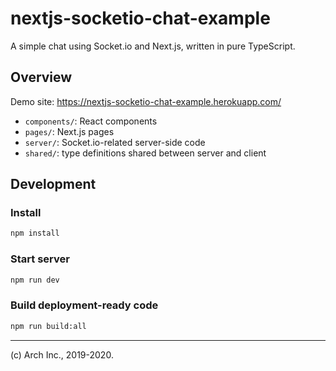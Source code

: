 # nextjs-socketio-chat-example

A simple chat using Socket.io and Next.js, written in pure TypeScript.

## Overview

Demo site: https://nextjs-socketio-chat-example.herokuapp.com/

- `components/`: React components
- `pages/`: Next.js pages
- `server/`: Socket.io-related server-side code
- `shared/`: type definitions shared between server and client

## Development

### Install

```sh
npm install
```

### Start server

```sh
npm run dev
```

### Build deployment-ready code

```sh
npm run build:all
```

---

(c) Arch Inc., 2019-2020.
